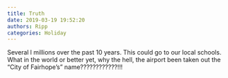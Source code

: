 ```yaml
---
title: Truth
date: 2019-03-19 19:52:20
authors: Ripp
categories: Holiday
---
```


 Several l millions over the past 10 years. This could go to our local schools.  What in the world or better yet, why the hell, the airport been taken out the “City of Fairhope’s” name????????????!!!